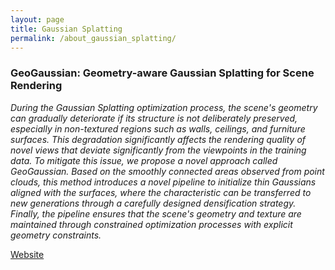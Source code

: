 ```yaml
---
layout: page
title: Gaussian Splatting
permalink: /about_gaussian_splatting/
---
```


### GeoGaussian: Geometry-aware Gaussian Splatting for Scene Rendering
*During the Gaussian Splatting optimization process, the scene's geometry can gradually deteriorate if its structure is not deliberately preserved, especially in non-textured regions such as walls, ceilings, and furniture surfaces. This degradation significantly affects the rendering quality of novel views that deviate significantly from the viewpoints in the training data. 
To mitigate this issue, we propose a novel approach called GeoGaussian. Based on the smoothly connected areas observed from point clouds, this method introduces a novel pipeline to initialize thin Gaussians aligned with the surfaces, where the characteristic can be transferred to new generations through a carefully designed densification strategy. Finally, the pipeline ensures that the scene's geometry and texture are maintained through constrained optimization processes with explicit geometry constraints.*

<a href="../project/gs/geogaussian.html"> Website</a>